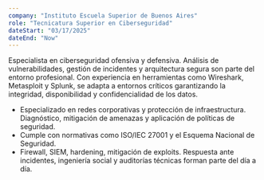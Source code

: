 ```yaml
---
company: "Instituto Escuela Superior de Buenos Aires"
role: "Tecnicatura Superior en Ciberseguridad"
dateStart: "03/17/2025"
dateEnd: "Now"
---
```


Especialista en ciberseguridad ofensiva y defensiva. Análisis de vulnerabilidades, gestión de incidentes y arquitectura segura son parte del entorno profesional. Con experiencia en herramientas como Wireshark, Metasploit y Splunk, se adapta a entornos críticos garantizando la integridad, disponibilidad y confidencialidad de los datos.

- Especializado en redes corporativas y protección de infraestructura. Diagnóstico, mitigación de amenazas y aplicación de políticas de seguridad.
- Cumple con normativas como ISO/IEC 27001 y el Esquema Nacional de Seguridad.
- Firewall, SIEM, hardening, mitigación de exploits. Respuesta ante incidentes, ingeniería social y auditorías técnicas forman parte del día a día.
